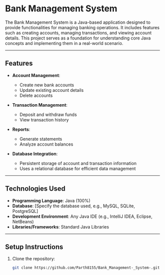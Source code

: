# Bank Management System

The Bank Management System is a Java-based application designed to provide functionalities for managing banking operations. It includes features such as creating accounts, managing transactions, and viewing account details. This project serves as a foundation for understanding core Java concepts and implementing them in a real-world scenario.

---

## Features

- **Account Management**:
  - Create new bank accounts
  - Update existing account details
  - Delete accounts

- **Transaction Management**:
  - Deposit and withdraw funds
  - View transaction history

- **Reports**:
  - Generate statements
  - Analyze account balances

- **Database Integration**:
  - Persistent storage of account and transaction information
  - Uses a relational database for efficient data management

---

## Technologies Used

- **Programming Language**: Java (100%)
- **Database**: [Specify the database used, e.g., MySQL, SQLite, PostgreSQL]
- **Development Environment**: Any Java IDE (e.g., IntelliJ IDEA, Eclipse, NetBeans)
- **Libraries/Frameworks**: Standard Java Libraries

---

## Setup Instructions

1. Clone the repository:
   ```bash
   git clone https://github.com/Parth8155/Bank_Management-_System-.git
